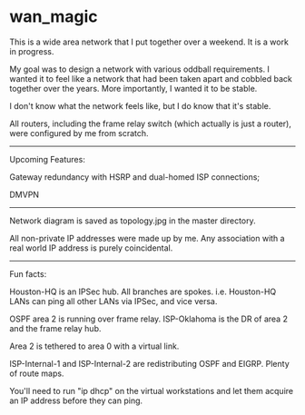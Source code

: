 # wan_magic
This is a wide area network that I put together over a weekend. It is a work in progress.

My goal was to design a network with various oddball requirements. I wanted it to feel 
like a network that had been taken apart and cobbled back together over the years. More importantly, I
wanted it to be stable.

I don't know what the network feels like, but I do know that it's stable.

All routers, including the frame relay switch (which actually is just a router), were configured by me from scratch. 

------------------------------------------------------------------------------------

Upcoming Features:

  Gateway redundancy with HSRP and dual-homed ISP connections;
  
  DMVPN
  
-------------------------------------------------------------------------------------------
 Network diagram is saved as topology.jpg in the master directory.
 
 All non-private IP addresses were made up by me. Any association with a real world IP address is purely coincidental.
 
 -------------------------------------------------------------------------------------------
 
 Fun facts:
 
 Houston-HQ is an IPSec hub. All branches are spokes. i.e. Houston-HQ LANs can ping all other LANs via IPSec, and vice versa.
 
 OSPF area 2 is running over frame relay. ISP-Oklahoma is the DR of area 2 and the frame relay hub.
 
 Area 2 is tethered to area 0 with a virtual link.
 
 ISP-Internal-1 and ISP-Internal-2 are redistributing OSPF and EIGRP. Plenty of route maps.
 
 You'll need to run "ip dhcp" on the virtual workstations and let them acquire an IP address before they can ping.
 
 
 
 
 
